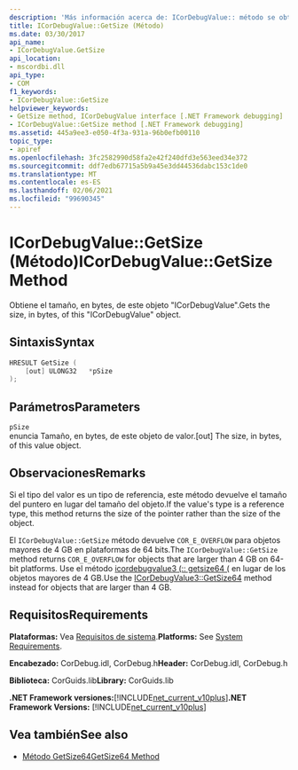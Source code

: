 ```yaml
---
description: 'Más información acerca de: ICorDebugValue:: método se obtiene'
title: ICorDebugValue::GetSize (Método)
ms.date: 03/30/2017
api_name:
- ICorDebugValue.GetSize
api_location:
- mscordbi.dll
api_type:
- COM
f1_keywords:
- ICorDebugValue::GetSize
helpviewer_keywords:
- GetSize method, ICorDebugValue interface [.NET Framework debugging]
- ICorDebugValue::GetSize method [.NET Framework debugging]
ms.assetid: 445a9ee3-e050-4f3a-931a-96b0efb00110
topic_type:
- apiref
ms.openlocfilehash: 3fc2582990d58fa2e42f240dfd3e563eed34e372
ms.sourcegitcommit: ddf7edb67715a5b9a45e3dd44536dabc153c1de0
ms.translationtype: MT
ms.contentlocale: es-ES
ms.lasthandoff: 02/06/2021
ms.locfileid: "99690345"
---
```

# <a name="icordebugvaluegetsize-method"></a><span data-ttu-id="1beb3-103">ICorDebugValue::GetSize (Método)</span><span class="sxs-lookup"><span data-stu-id="1beb3-103">ICorDebugValue::GetSize Method</span></span>

<span data-ttu-id="1beb3-104">Obtiene el tamaño, en bytes, de este objeto "ICorDebugValue".</span><span class="sxs-lookup"><span data-stu-id="1beb3-104">Gets the size, in bytes, of this "ICorDebugValue" object.</span></span>  
  
## <a name="syntax"></a><span data-ttu-id="1beb3-105">Sintaxis</span><span class="sxs-lookup"><span data-stu-id="1beb3-105">Syntax</span></span>  
  
```cpp  
HRESULT GetSize (  
    [out] ULONG32   *pSize  
);  
```  
  
## <a name="parameters"></a><span data-ttu-id="1beb3-106">Parámetros</span><span class="sxs-lookup"><span data-stu-id="1beb3-106">Parameters</span></span>  

 `pSize`  
 <span data-ttu-id="1beb3-107">enuncia Tamaño, en bytes, de este objeto de valor.</span><span class="sxs-lookup"><span data-stu-id="1beb3-107">[out] The size, in bytes, of this value object.</span></span>  
  
## <a name="remarks"></a><span data-ttu-id="1beb3-108">Observaciones</span><span class="sxs-lookup"><span data-stu-id="1beb3-108">Remarks</span></span>  

 <span data-ttu-id="1beb3-109">Si el tipo del valor es un tipo de referencia, este método devuelve el tamaño del puntero en lugar del tamaño del objeto.</span><span class="sxs-lookup"><span data-stu-id="1beb3-109">If the value's type is a reference type, this method returns the size of the pointer rather than the size of the object.</span></span>  
  
 <span data-ttu-id="1beb3-110">El `ICorDebugValue::GetSize` método devuelve `COR_E_OVERFLOW` para objetos mayores de 4 GB en plataformas de 64 bits.</span><span class="sxs-lookup"><span data-stu-id="1beb3-110">The `ICorDebugValue::GetSize` method returns `COR_E_OVERFLOW` for objects that are larger than 4 GB on 64-bit platforms.</span></span> <span data-ttu-id="1beb3-111">Use el método [icordebugvalue3 (:: getsize64 (](icordebugvalue3-getsize64-method.md) en lugar de los objetos mayores de 4 GB.</span><span class="sxs-lookup"><span data-stu-id="1beb3-111">Use the [ICorDebugValue3::GetSize64](icordebugvalue3-getsize64-method.md) method instead for objects that are larger than 4 GB.</span></span>  
  
## <a name="requirements"></a><span data-ttu-id="1beb3-112">Requisitos</span><span class="sxs-lookup"><span data-stu-id="1beb3-112">Requirements</span></span>  

 <span data-ttu-id="1beb3-113">**Plataformas:** Vea [Requisitos de sistema](../../get-started/system-requirements.md).</span><span class="sxs-lookup"><span data-stu-id="1beb3-113">**Platforms:** See [System Requirements](../../get-started/system-requirements.md).</span></span>  
  
 <span data-ttu-id="1beb3-114">**Encabezado:** CorDebug.idl, CorDebug.h</span><span class="sxs-lookup"><span data-stu-id="1beb3-114">**Header:** CorDebug.idl, CorDebug.h</span></span>  
  
 <span data-ttu-id="1beb3-115">**Biblioteca:** CorGuids.lib</span><span class="sxs-lookup"><span data-stu-id="1beb3-115">**Library:** CorGuids.lib</span></span>  
  
 <span data-ttu-id="1beb3-116">**.NET Framework versiones:**[!INCLUDE[net_current_v10plus](../../../../includes/net-current-v10plus-md.md)]</span><span class="sxs-lookup"><span data-stu-id="1beb3-116">**.NET Framework Versions:** [!INCLUDE[net_current_v10plus](../../../../includes/net-current-v10plus-md.md)]</span></span>  
  
## <a name="see-also"></a><span data-ttu-id="1beb3-117">Vea también</span><span class="sxs-lookup"><span data-stu-id="1beb3-117">See also</span></span>

- [<span data-ttu-id="1beb3-118">Método GetSize64</span><span class="sxs-lookup"><span data-stu-id="1beb3-118">GetSize64 Method</span></span>](icordebugvalue3-getsize64-method.md)

